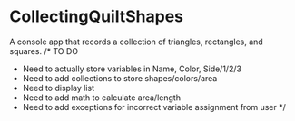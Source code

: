 # CollectingQuiltShapes

A console app that records a collection of triangles, rectangles, and squares.
/* TO DO
 * Need to actually store variables in Name, Color, Side/1/2/3
 * Need to add collections to store shapes/colors/area
 * Need to display list
 * Need to add math to calculate area/length
 * Need to add exceptions for incorrect variable assignment from user
*/
